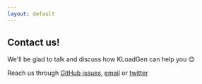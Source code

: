 ```yaml
---
layout: default
---
```


## Contact us!

We'll be glad to talk and discuss how KLoadGen can help you 😊

Reach us through [GitHub issues](https://github.com/corunet/kloadgen/issues), [email](mailto:info@corunet.com)  or [twitter](https://twitter.com/corunet)
